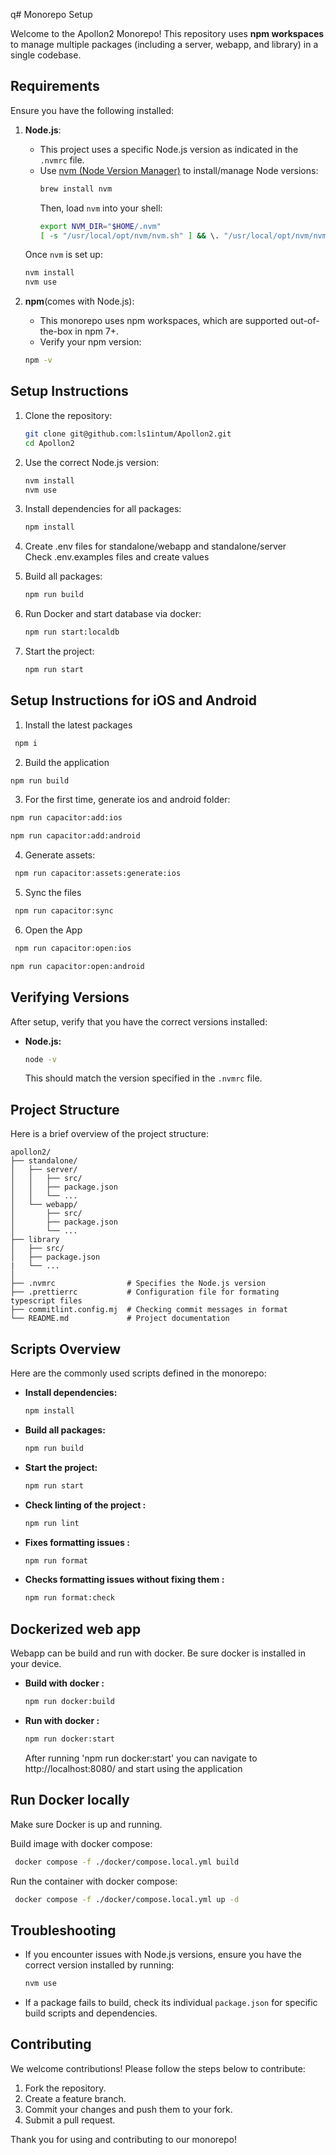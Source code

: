 q# Monorepo Setup

Welcome to the Apollon2 Monorepo! This repository uses **npm workspaces** to manage multiple packages (including a server, webapp, and library) in a single codebase.

## Requirements

Ensure you have the following installed:

1. **Node.js**:

   - This project uses a specific Node.js version as indicated in the `.nvmrc` file.
   - Use [nvm (Node Version Manager)](https://github.com/nvm-sh/nvm) to install/manage Node versions:
     ```bash
     brew install nvm
     ```
     Then, load `nvm` into your shell:
     ```bash
     export NVM_DIR="$HOME/.nvm"
     [ -s "/usr/local/opt/nvm/nvm.sh" ] && \. "/usr/local/opt/nvm/nvm.sh"
     ```

   Once `nvm` is set up:

   ```bash
   nvm install
   nvm use
   ```

2. **npm**(comes with Node.js):
   - This monorepo uses npm workspaces, which are supported out-of-the-box in npm 7+.
   - Verify your npm version:
   ```bash
   npm -v
   ```

## Setup Instructions

1. Clone the repository:

   ```bash
   git clone git@github.com:ls1intum/Apollon2.git
   cd Apollon2
   ```

2. Use the correct Node.js version:

   ```bash
   nvm install
   nvm use
   ```

3. Install dependencies for all packages:

   ```bash
   npm install
   ```

4. Create .env files for standalone/webapp and standalone/server <br>
   Check .env.examples files and create values

5. Build all packages:

   ```bash
   npm run build
   ```

6. Run Docker and start database via docker:

   ```bash
   npm run start:localdb
   ```

7. Start the project:
   ```bash
   npm run start
   ```

## Setup Instructions for iOS and Android

1. Install the latest packages

```bash
 npm i
```

2. Build the application

```bash
npm run build
```

3. For the first time, generate ios and android folder:

```bash
npm run capacitor:add:ios
```

```bash
npm run capacitor:add:android
```

4. Generate assets:

```bash
 npm run capacitor:assets:generate:ios
```

5. Sync the files

```bash
 npm run capacitor:sync
```

6. Open the App

```bash
 npm run capacitor:open:ios
```

```bash
npm run capacitor:open:android
```

## Verifying Versions

After setup, verify that you have the correct versions installed:

- **Node.js:**
  ```bash
  node -v
  ```
  This should match the version specified in the `.nvmrc` file.

## Project Structure

Here is a brief overview of the project structure:

```
apollon2/
├── standalone/
│   ├── server/
│   │   ├── src/
│   │   ├── package.json
│   │   └── ...
│   └── webapp/
│       ├── src/
│       ├── package.json
│       └── ...
├── library
│   ├── src/
│   ├── package.json
|   └── ...
│
├── .nvmrc                # Specifies the Node.js version
├── .prettierrc           # Configuration file for formating typescript files
├── commitlint.config.mj  # Checking commit messages in format
└── README.md             # Project documentation
```

## Scripts Overview

Here are the commonly used scripts defined in the monorepo:

- **Install dependencies:**
  ```bash
  npm install
  ```
- **Build all packages:**
  ```bash
  npm run build
  ```
- **Start the project:**
  ```bash
  npm run start
  ```
- **Check linting of the project :**
  ```bash
  npm run lint
  ```
- **Fixes formatting issues :**
  ```bash
  npm run format
  ```
- **Checks formatting issues without fixing them :**
  ```bash
  npm run format:check
  ```

## Dockerized web app

Webapp can be build and run with docker. Be sure docker is installed in your device.

- **Build with docker :**
  ```bash
  npm run docker:build
  ```
- **Run with docker :**
  ```bash
  npm run docker:start
  ```
  After running 'npm run docker:start' you can navigate to http://localhost:8080/ and start using the application

## Run Docker locally

Make sure Docker is up and running.

Build image with docker compose:

```bash
 docker compose -f ./docker/compose.local.yml build
```

Run the container with docker compose:

```bash
 docker compose -f ./docker/compose.local.yml up -d
```

## Troubleshooting

- If you encounter issues with Node.js versions, ensure you have the correct version installed by running:
  ```bash
  nvm use
  ```
- If a package fails to build, check its individual `package.json` for specific build scripts and dependencies.

## Contributing

We welcome contributions! Please follow the steps below to contribute:

1. Fork the repository.
2. Create a feature branch.
3. Commit your changes and push them to your fork.
4. Submit a pull request.

Thank you for using and contributing to our monorepo!
